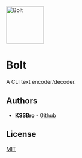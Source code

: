 <img alt="Bolt" src="https://raw.githubusercontent.com/KSSBro/bolt/master/resources/logo/logo.png" height="100">

# Bolt
A CLI text encoder/decoder.

## Authors

- **KSSBro** - [Github](https://github.com/KSSBro)

## License

[MIT](https://choosealicense.com/licenses/mit/)